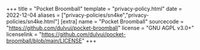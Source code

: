 +++
title = "Pocket Broomball"
template = "privacy-policy.html"
date = 2022-12-04
aliases = ["privacy-policies/sn4ke","privacy-policies/sn4ke.html"]
[extra]
name = "Pocket Broomball"
sourcecode = "https://github.com/dulvui/pocket-broomball"
license = "GNU AGPL v3.0+"
licenselink = "https://github.com/dulvui/pocket-broomball/blob/main/LICENSE"
+++